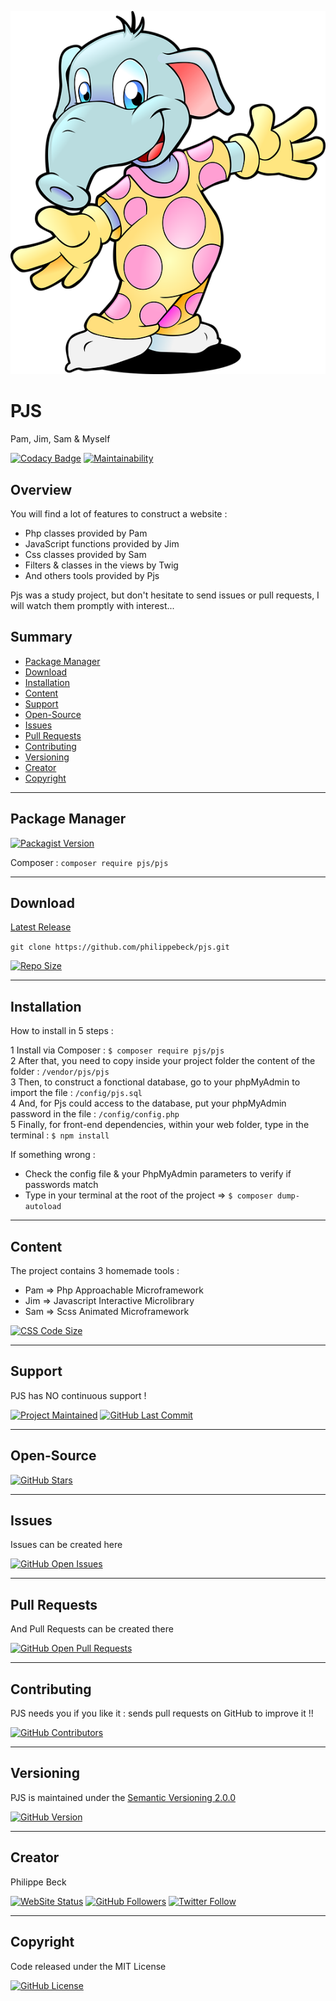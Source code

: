 [![PJS Logo](public/img/user/pjs.png)](https://github.com/philippebeck/pjs)

# PJS

Pam, Jim, Sam & Myself

[![Codacy Badge](https://api.codacy.com/project/badge/Grade/0477066460ac45abb1b1f37e7a2a1195)](https://www.codacy.com/app/philippebeck/pjs?utm_source=github.com&amp;utm_medium=referral&amp;utm_content=philippebeck/pjs&amp;utm_campaign=Badge_Grade)
[![Maintainability](https://api.codeclimate.com/v1/badges/494bef12c278fde9e110/maintainability)](https://codeclimate.com/github/philippebeck/pjs/maintainability)

## Overview

You will find a lot of features to construct a website :  
-   Php classes provided by Pam
-   JavaScript functions provided by Jim
-   Css classes provided by Sam  
-   Filters & classes in the views by Twig 
-   And others tools provided by Pjs

Pjs was a study project, but don't hesitate to send issues or pull requests, I will watch them promptly with interest...

## Summary

-   [Package Manager](#package-manager)  
-   [Download](#download)  
-   [Installation](#installation)  
-   [Content](#content)  
-   [Support](#support)  
-   [Open-Source](#open-source)  
-   [Issues](#issues)  
-   [Pull Requests](#pull-requests)  
-   [Contributing](#contributing)  
-   [Versioning](#versioning)  
-   [Creator](#creator)  
-   [Copyright](#copyright)  

---

## Package Manager

[![Packagist Version](https://img.shields.io/packagist/v/pjs/pjs.svg?label=Packagist)](https://packagist.org/packages/pjs/pjs)

Composer : `composer require pjs/pjs`  

---

## Download

[Latest Release](https://github.com/philippebeck/pjs/releases)  

`git clone https://github.com/philippebeck/pjs.git`  
  
[![Repo Size](https://img.shields.io/github/repo-size/philippebeck/pjs.svg?label=Repo+Size)](https://github.com/philippebeck/pjs/tree/master)

---

## Installation

How to install in 5 steps :

1   Install via Composer : `$ composer require pjs/pjs`  
2   After that, you need to copy inside your project folder the content of the folder : `/vendor/pjs/pjs`  
3   Then, to construct a fonctional database, go to your phpMyAdmin to import the file : `/config/pjs.sql`  
4   And, for Pjs could access to the database, put your phpMyAdmin password in the file : `/config/config.php`  
5   Finally, for front-end dependencies, within your web folder, type in the terminal : `$ npm install`  

If something wrong :
-   Check the config file & your PhpMyAdmin parameters to verify if passwords match  
-   Type in your terminal at the root of the project => `$ composer dump-autoload`  

---

## Content

The project contains 3 homemade tools :  
-   Pam => Php Approachable Microframework  
-   Jim => Javascript Interactive Microlibrary  
-   Sam => Scss Animated Microframework  

[![CSS Code Size](https://img.shields.io/github/languages/code-size/philippebeck/pjs.svg?label=Code+Size)](https://github.com/philippebeck/pjs/tree/master)

---

## Support

PJS has NO continuous support !

[![Project Maintained](https://img.shields.io/maintenance/no/2020.svg?label=Maintained)](https://github.com/philippebeck/pjs)
[![GitHub Last Commit](https://img.shields.io/github/last-commit/philippebeck/pjs.svg?label=Last+Commit)](https://github.com/philippebeck/pjs/commits/master)

---

## Open-Source

[![GitHub Stars](https://img.shields.io/github/stars/philippebeck/pjs.svg?label=GitHub+:+Pam+|+Stars)](https://github.com/philippebeck/pjs)

---

## Issues

Issues can be created here

[![GitHub Open Issues](https://img.shields.io/github/issues/philippebeck/pjs.svg?label=Issues)](https://github.com/philippebeck/pjs/issues)

---

## Pull Requests

And Pull Requests can be created there

[![GitHub Open Pull Requests](https://img.shields.io/github/issues-pr/philippebeck/pjs.svg?label=Pull+Requests)](https://github.com/philippebeck/pjs/pulls)

---

## Contributing

PJS needs you if you like it : sends pull requests on GitHub to improve it !!

[![GitHub Contributors](https://img.shields.io/github/contributors/philippebeck/pjs.svg?label=Contributors)](https://github.com/philippebeck/pjs/graphs/contributors)

---

## Versioning

PJS is maintained under the [Semantic Versioning 2.0.0](https://semver.org)

[![GitHub Version](https://img.shields.io/github/tag/philippebeck/pjs.svg?label=Version)](https://github.com/philippebeck/pjs/blob/master/composer.json)

---

## Creator

Philippe Beck

[![WebSite Status](https://img.shields.io/website-up-down-green-red/https/philippebeck.net.svg?label=https://philippebeck.net)](https://philippebeck.net)
[![GitHub Followers](https://img.shields.io/github/followers/philippebeck.svg?label=GitHub+:+philippebeck+|+Followers)](https://github.com/philippebeck)
[![Twitter Follow](https://badgen.net/twitter/follow/philippepjbeck)](https://twitter.com/philippepjbeck)

---

## Copyright

Code released under the MIT License

[![GitHub License](https://img.shields.io/github/license/philippebeck/pjs.svg?label=License)](https://github.com/philippebeck/pjs/blob/master/LICENSE)
